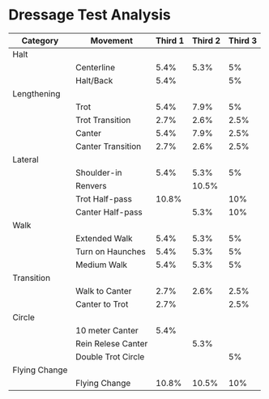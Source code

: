 # Dressage Test Analysis


|   Category   |     Movement     | Third 1   | Third 2   | Third 3  |
| -------------|------------------|-----------|-----------|----------|
|  Halt        |                  |           |           |          |
|              |  Centerline      |  5.4%     |  5.3%     |  5%      |
|              |  Halt/Back       |  5.4%     |           |  5%      |
|  Lengthening |                  |           |           |          |
|              |  Trot            |  5.4%     |  7.9%     |  5%      |
|              | Trot Transition  |  2.7%     |  2.6%     |  2.5%    |
|              |  Canter          |  5.4%     |  7.9%     |  2.5%    |
|              |Canter Transition |  2.7%     |  2.6%     |  2.5%    |
|  Lateral     |                  |           |           |          |
|              | Shoulder-in      |  5.4%     |  5.3%     |  5%      |
|              | Renvers          |           |  10.5%    |          |
|              | Trot Half-pass   |  10.8%    |           |  10%     |
|              | Canter Half-pass |           |  5.3%     |  10%     |
|  Walk        |                  |           |           |          |
|              | Extended Walk    |  5.4%     |  5.3%     |  5%      |
|              | Turn on Haunches |  5.4%     |  5.3%     |  5%      |
|              | Medium Walk      |  5.4%     |  5.3%     |  5%      |
|  Transition  |                  |           |           |          |
|              | Walk to Canter   |  2.7%     |  2.6%     |  2.5%    |
|              | Canter to Trot   |  2.7%     |           |  2.5%    |
|  Circle      |                  |           |           |          |
|              | 10 meter Canter  |  5.4%     |           |          |
|              |Rein Relese Canter|           |  5.3%     |          |
|              |Double Trot Circle|           |           |  5%      |
| Flying Change|                  |           |           |          |
|              | Flying Change    |  10.8%    |  10.5%    |  10%     |
